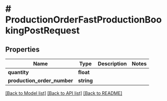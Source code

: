 # # ProductionOrderFastProductionBookingPostRequest

## Properties

Name | Type | Description | Notes
------------ | ------------- | ------------- | -------------
**quantity** | **float** |  |
**production_order_number** | **string** |  |

[[Back to Model list]](../../README.md#models) [[Back to API list]](../../README.md#endpoints) [[Back to README]](../../README.md)
